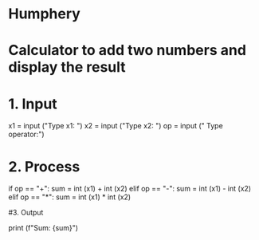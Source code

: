 # Humphery
# Calculator to add two numbers and display the result

# 1. Input
x1 = input ("Type x1: ")
x2 = input ("Type x2: ")
op = input (" Type operator:")

# 2. Process
if op == "+":
    sum = int (x1) + int (x2)
elif op == "-":
    sum = int (x1) - int (x2)
elif op == "*":
    sum = int (x1) * int (x2)


#3. Output

print (f"Sum: {sum}")
